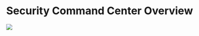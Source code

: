 # Security Command Center Overview

![](https://github.com/JonmarCorpuz/SecondBrain/blob/main/Assets/Whitespace.png)
